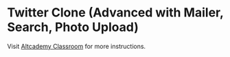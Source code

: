 # Twitter Clone (Advanced with Mailer, Search, Photo Upload)

Visit [Altcademy Classroom](https://www.altcademy.com/classroom/) for more instructions.
